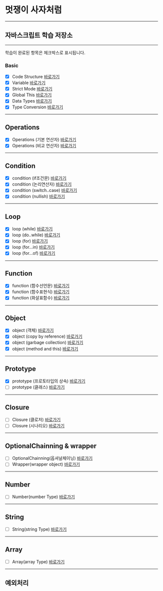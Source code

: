 # 멋쟁이 사자처럼
---
## 자바스크립트 학습 저장소
---

학습이 완료된 항목은 체크박스로 표시됩니다.

### Basic
- [x] Code Structure [바로가기](https://github.com/simseonbeom/lion-javascript/blob/01.core/client/chapter/core/01.codeStructure.js)
- [x] Variable [바로가기](https://github.com/simseonbeom/lion-javascript/blob/01.core/client/chapter/core/02.variables.js)
- [x] Strict Mode [바로가기](https://github.com/simseonbeom/lion-javascript/blob/01.core/client/chapter/core/03.strictMode.js)
- [x] Global This [바로가기](https://github.com/simseonbeom/lion-javascript/blob/01.core/client/chapter/core/04.globalThis.js)
- [x] Data Types [바로가기](https://github.com/simseonbeom/lion-javascript/blob/01.core/client/chapter/core/05.dataTypes.js)
- [x] Type Conversion [바로가기](https://github.com/simseonbeom/lion-javascript/blob/01.core/client/chapter/core/06.typeConversion.js)

---

## Operations
- [x] Operations (기본 연산자) [바로가기](https://github.com/simseonbeom/lion-javascript/blob/01.core/client/chapter/core/07-1.operations.js)
- [x] Operations (비교 연산자) [바로가기](https://github.com/simseonbeom/lion-javascript/blob/01.core/client/chapter/core/07-2.operations.js)

---
## Condition
- [x] condition (if조건문) [바로가기](https://github.com/simseonbeom/lion-javascript/blob/01.core/client/chapter/core/08-1.condition.js)
- [x] condition (논리연산자) [바로가기](https://github.com/simseonbeom/lion-javascript/blob/01.core/client/chapter/core/08-2.condition.js)
- [x] condition (switch..case) [바로가기](https://github.com/simseonbeom/lion-javascript/blob/01.core/client/chapter/core/08-3.condition.js)
- [x] condition (nullish) [바로가기](https://github.com/simseonbeom/lion-javascript/blob/01.core/client/chapter/core/08-4.condition.js)

---
## Loop
- [x] loop (while) [바로가기](https://github.com/simseonbeom/lion-javascript/blob/01.core/client/chapter/core/09-1.loop.js)
- [x] loop (do..while) [바로가기](https://github.com/simseonbeom/lion-javascript/blob/01.core/client/chapter/core/09-2.loop.js)
- [x] loop (for) [바로가기](https://github.com/simseonbeom/lion-javascript/blob/01.core/client/chapter/core/09-3.loop.js)
- [x] loop (for...in) [바로가기](https://github.com/simseonbeom/lion-javascript/blob/01.core/client/chapter/core/09-4.loop.js)
- [x] loop (for...of) [바로가기](https://github.com/simseonbeom/lion-javascript/blob/01.core/client/chapter/core/09-5.loop.js)

---
## Function
- [x] function (함수선언문) [바로가기](https://github.com/simseonbeom/lion-javascript/blob/01.core/client/chapter/core/10-1.function.js)
- [x] function (함수표현식) [바로가기](https://github.com/simseonbeom/lion-javascript/blob/01.core/client/chapter/core/10-2.function.js)
- [x] function (화살표함수) [바로가기](https://github.com/simseonbeom/lion-javascript/blob/01.core/client/chapter/core/10-3.function.js)

---
## Object
- [x] object (객체) [바로가기](https://github.com/simseonbeom/lion-javascript/blob/01.core/client/chapter/core/11-1.object.js)
- [x] object (copy by reference) [바로가기](https://github.com/simseonbeom/lion-javascript/blob/01.core/client/chapter/core/11-2.object.js)
- [x] object (garbage collection) [바로가기](https://github.com/simseonbeom/lion-javascript/blob/01.core/client/chapter/core/11-3.object.js)
- [x] object (method and this) [바로가기](https://github.com/simseonbeom/lion-javascript/blob/01.core/client/chapter/core/11-4.object.js)

---
## Prototype
- [x] prototype (프로토타입의 상속) [바로가기](https://github.com/simseonbeom/lion-javascript/blob/01.core/client/chapter/core/12.prototype.js)
- [ ] prototype (클래스) [바로가기](https://github.com/simseonbeom/lion-javascript/blob/01.core/client/chapter/core/13.classes.js)

---
## Closure
- [ ] Closure (클로저) [바로가기](https://github.com/simseonbeom/lion-javascript/blob/01.core/client/chapter/core/14-1.closure.js)
- [ ] Closure (시나리오) [바로가기](https://github.com/simseonbeom/lion-javascript/blob/01.core/client/chapter/core/14-2.closure.js)

---
## OptionalChainning & wrapper
- [ ] OptionalChainning(옵셔널체이닝) [바로가기](https://github.com/simseonbeom/lion-javascript/blob/01.core/client/chapter/core/15.OptionalChainning.js)
- [ ] Wrapper(wrapper object) [바로가기](https://github.com/simseonbeom/lion-javascript/blob/01.core/client/chapter/core/16.wrapper.js)

---
## Number
- [ ] Number(number Type) [바로가기](https://github.com/simseonbeom/lion-javascript/blob/01.core/client/chapter/core/17.number.js)
---
## String
- [ ] String(string Type) [바로가기](https://github.com/simseonbeom/lion-javascript/blob/01.core/client/chapter/core/18.string.js)
---
## Array
- [ ] Array(array Type) [바로가기](https://github.com/simseonbeom/lion-javascript/blob/01.core/client/chapter/core/19.array.js)
---
## 예외처리